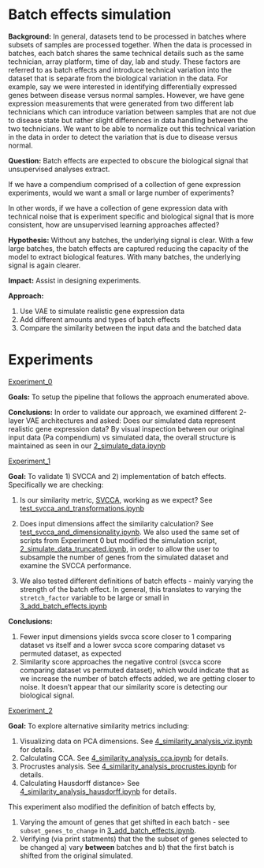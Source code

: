 # Batch effects simulation

**Background:**
In general, datasets tend to be processed in batches where subsets of samples are processed together.  When the data is processed in batches, each batch shares the same technical details such as the same technician, array platform, time of day, lab and study.  These factors are referred to as batch effects and introduce technical variation into the dataset that is separate from the biological variation in the data.  For example, say we were interested in identifying differentially expressed genes between disease versus normal samples.  However, we have gene expression measurements that were generated from two different lab technicians which can introduce variation between samples that are not due to disease state but rather slight differences in data handling between the two technicians.  We want to be able to normalize out this technical variation in the data in order to detect the variation that is due to disease versus normal.  

**Question:**
Batch effects are expected to obscure the biological signal that unsupervised analyses extract.  

If we have a compendium comprised of a collection of gene expression experiments, would we want a small or large number of experiments?

In other words, if we have a collection of gene expression data with technical noise that is experiment specific and biological signal that is more consistent, how are unsupervised learning approaches affected?  

**Hypothesis:**
Without any batches, the underlying signal is clear. With a few large batches, the batch effects are captured reducing the capacity of the model to extract biological features. With many batches, the underlying signal is again clearer.

**Impact:**
Assist in designing experiments.

**Approach:**
1. Use VAE to simulate realistic gene expression data
2. Add different amounts and types of batch effects
3. Compare the similarity between the input data and the batched data

# Experiments

[Experiment_0](https://github.com/ajlee21/Batch_effects_simulation/tree/master/scripts/experiment_0)  

**Goals:** 
To setup the pipeline that follows the approach enumerated above.

**Conclusions:**
In order to validate our approach, we examined different 2-layer VAE architectures and asked: Does our simulated data represent realistic gene expression data?  By visual inspection between our original input data (Pa compendium) vs simulated data, the overall structure is maintained as seen in our [2_simulate_data.ipynb](https://github.com/ajlee21/Batch_effects_simulation/blob/master/scripts/experiment_0/2_simulate_data.ipynb)

[Experiment_1](https://github.com/ajlee21/Batch_effects_simulation/tree/master/scripts/experiment_1)

**Goal:**
To validate 1) SVCCA and 2) implementation of batch effects.  Specifically we are checking:

1.  Is our similarity metric, [SVCCA](https://arxiv.org/pdf/1706.05806.pdf), working as we expect? See [test_svcca_and_transformations.ipynb](https://github.com/ajlee21/Batch_effects_simulation/blob/master/scripts/experiment_1/test_svcca_and_transformations.ipynb) 

2.  Does input dimensions affect the similarity calculation? See [test_svcca_and_dimensionality.ipynb](https://github.com/ajlee21/Batch_effects_simulation/blob/master/scripts/experiment_1/test_svcca_and_dimensionality.ipynb).  We also used the same set of scripts from Experiment 0 but modified the simulation script, [2_simulate_data_truncated.ipynb](https://github.com/ajlee21/Batch_effects_simulation/blob/master/scripts/experiment_1/2_simulate_data_truncated.ipynb), in order to allow the user to subsample the number of genes from the simulated dataset and examine the SVCCA performance. 

3.  We also tested different definitions of batch effects - mainly varying the strength of the batch effect.  In general, this translates to varying the ```stretch_factor``` variable to be large or small in [3_add_batch_effects.ipynb](https://github.com/ajlee21/Batch_effects_simulation/blob/master/scripts/experiment_1/3_add_batch_effects.ipynb)

**Conclusions:**
1. Fewer input dimensions yields svcca score closer to 1 comparing dataset vs itself and a lower svcca score comparing dataset vs permuted dataset, as expected
2. Similarity score approaches the negative control (svcca score comparing dataset vs permuted dataset), which would indicate that as we increase the number of batch effects added, we are getting closer to noise.  It doesn’t appear that our similarity score is detecting our biological signal.  


[Experiment_2](https://github.com/ajlee21/Batch_effects_simulation/tree/master/scripts/experiment_2)

**Goal:**
To explore alternative similarity metrics including:
1. Visualizing data on PCA dimensions.  See [4_similarity_analysis_viz.ipynb](https://github.com/ajlee21/Batch_effects_simulation/blob/master/scripts/experiment_2/4_similarity_analysis_viz.ipynb) for details.
2. Calculating CCA.  See [4_similarity_analysis_cca.ipynb](https://github.com/ajlee21/Batch_effects_simulation/blob/master/scripts/experiment_2/4_similarity_analysis_cca.ipynb) for details.
3. Procrustes analysis.  See [4_similarity_analysis_procrustes.ipynb](https://github.com/ajlee21/Batch_effects_simulation/blob/master/scripts/experiment_2/4_similarity_analysis_procrustes.ipynb) for details.
4. Calculating Hausdorff distance>  See [4_similarity_analysis_hausdorff.ipynb](https://github.com/ajlee21/Batch_effects_simulation/blob/master/scripts/experiment_2/4_similarity_analysis_hausdorff.ipynb) for details.

This experiment also modified the definition of batch effects by,
1. Varying the amount of genes that get shifted in each batch - see ```subset_genes_to_change``` in [3_add_batch_effects.ipynb](https://github.com/ajlee21/Batch_effects_simulation/blob/master/scripts/experiment_2/3_add_batch_effects.ipynb).
2. Verifying (via print statments) that the the subset of genes selected to be changed a) vary **between** batches and b) that the first batch is shifted from the original simulated.
